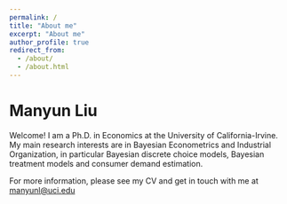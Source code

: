 ```yaml
---
permalink: /
title: "About me"
excerpt: "About me"
author_profile: true
redirect_from: 
  - /about/
  - /about.html
---
```




Manyun Liu
======
Welcome! I am a Ph.D. in Economics at the University of California-Irvine. My main research interests are in Bayesian Econometrics and Industrial Organization, in particular Bayesian discrete choice models, Bayesian treatment models and consumer demand estimation.


For more information, please see my CV and get in touch with me at manyunl@uci.edu 
